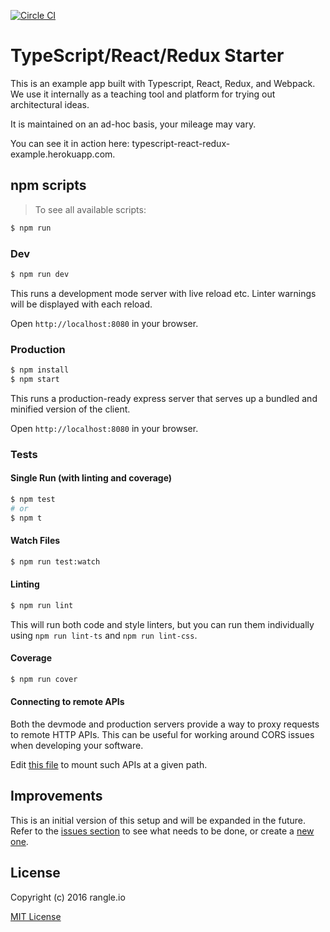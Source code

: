 [![Circle CI](https://circleci.com/gh/rangle/typescript-react-redux-example.svg?style=svg)](https://circleci.com/gh/rangle/typescript-react-redux-example)

# TypeScript/React/Redux Starter

This is an example app built with Typescript, React, Redux, and Webpack. We use it 
internally as a teaching tool and platform for trying out architectural ideas.

It is maintained on an ad-hoc basis, your mileage may vary.

You can see it in action here: typescript-react-redux-example.herokuapp.com.

## npm scripts

> To see all available scripts:
```bash
$ npm run
```

### Dev
```bash
$ npm run dev
```
This runs a development mode server with live reload etc. Linter warnings will
be displayed with each reload.

Open `http://localhost:8080` in your browser.

### Production

```bash
$ npm install
$ npm start
```

This runs a production-ready express server that serves up a bundled and
minified version of the client.

Open `http://localhost:8080` in your browser.

### Tests

#### Single Run (with linting and coverage)
```bash
$ npm test
# or
$ npm t
```

#### Watch Files
```bash
$ npm run test:watch
```

#### Linting
```bash
$ npm run lint
```
This will run both code and style linters, but you can run them individually 
using `npm run lint-ts` and `npm run lint-css`.

#### Coverage
```bash
$ npm run cover
```

#### Connecting to remote APIs

Both the devmode and production servers provide a way to proxy requests to
remote HTTP APIs.  This can be useful for working around CORS issues when
developing your software.

Edit [this file](server/proxy-config.js) to mount such APIs at a given path.

## Improvements

This is an initial version of this setup and will be expanded in the future.
Refer to the [issues section](https://github.com/rangle/angular2-redux-example/issues)
to see what needs to be done, or create a [new one](https://github.com/rangle/angular2-redux-example/issues/new).

## License

Copyright (c) 2016 rangle.io

[MIT License][MIT]

[MIT]: ./LICENSE "Mit License"